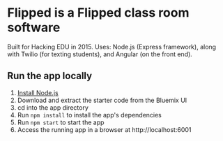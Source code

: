 # Flipped is a Flipped class room software

Built for Hacking EDU in 2015. Uses: Node.js (Express framework), along with Twilio (for texting students), and Angular (on the front end).

## Run the app locally

1. [Install Node.js][]
2. Download and extract the starter code from the Bluemix UI
3. cd into the app directory
4. Run `npm install` to install the app's dependencies
5. Run `npm start` to start the app
6. Access the running app in a browser at http://localhost:6001

[Install Node.js]: https://nodejs.org/en/download/
